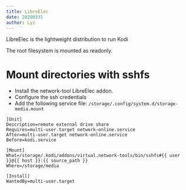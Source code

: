 ```yaml
---
title: LibreElec
date: 20200331
author: Lyz
---
```


LibreElec is the lightweight distribution to run Kodi

The root filesystem is mounted as readonly.

# Mount directories with sshfs

* Install the network-tool LibreElec addon.
* Configure the ssh credentials
* Add the following service file:
    `/storage/.config/system.d/storage-media.mount`

```
[Unit]
Description=remote external drive share
Requires=multi-user.target network-online.service
After=multi-user.target network-online.service
Before=kodi.service

[Mount]
What=/storage/.kodi/addons/virtual.network-tools/bin/sshfs#{{ user }}@{{ host }}:{{ source_path }}
Where=/storage/media

[Install]
WantedBy=multi-user.target
```

